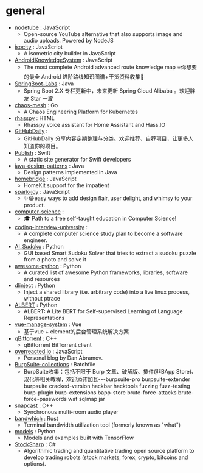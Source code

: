 # general
- [nodetube](https://github.com/mayeaux/nodetube) : JavaScript
  - Open-source YouTube alternative that also supports image and audio uploads. Powered by NodeJS
- [isocity](https://github.com/victorqribeiro/isocity) : JavaScript
  - A isometric city builder in JavaScript
- [AndroidKnowledgeSystem](https://github.com/feelschaotic/AndroidKnowledgeSystem) : JavaScript
  - The most complete Android advanced route knowledge map ⭐️你想要的最全 Android 进阶路线知识图谱+干货资料收集🚀
- [SpringBoot-Labs](https://github.com/YunaiV/SpringBoot-Labs) : Java
  - Spring Boot 2.X 专栏更新中，未来更新 Spring Cloud Alibaba 。欢迎胖友 Star 一波
- [chaos-mesh](https://github.com/pingcap/chaos-mesh) : Go
  - A Chaos Engineering Platform for Kubernetes
- [rhasspy](https://github.com/synesthesiam/rhasspy) : HTML
  - Rhasspy voice assistant for Home Assistant and Hass.IO
- [GitHubDaily](https://github.com/GitHubDaily/GitHubDaily) : 
  - GitHubDaily 分享内容定期整理与分类。欢迎推荐、自荐项目，让更多人知道你的项目。
- [Publish](https://github.com/JohnSundell/Publish) : Swift
  - A static site generator for Swift developers
- [java-design-patterns](https://github.com/iluwatar/java-design-patterns) : Java
  - Design patterns implemented in Java
- [homebridge](https://github.com/nfarina/homebridge) : JavaScript
  - HomeKit support for the impatient
- [spark-joy](https://github.com/sw-yx/spark-joy) : JavaScript
  - ✨😂easy ways to add design flair, user delight, and whimsy to your product.
- [computer-science](https://github.com/ossu/computer-science) : 
  - 🎓 Path to a free self-taught education in Computer Science!
- [coding-interview-university](https://github.com/jwasham/coding-interview-university) : 
  - A complete computer science study plan to become a software engineer.
- [AI_Sudoku](https://github.com/neeru1207/AI_Sudoku) : Python
  - GUI based Smart Sudoku Solver that tries to extract a sudoku puzzle from a photo and solve it
- [awesome-python](https://github.com/vinta/awesome-python) : Python
  - A curated list of awesome Python frameworks, libraries, software and resources
- [dlinject](https://github.com/DavidBuchanan314/dlinject) : Python
  - Inject a shared library (i.e. arbitrary code) into a live linux process, without ptrace
- [ALBERT](https://github.com/google-research/ALBERT) : Python
  - ALBERT: A Lite BERT for Self-supervised Learning of Language Representations
- [vue-manage-system](https://github.com/lin-xin/vue-manage-system) : Vue
  - 基于vue + element的后台管理系统解决方案
- [qBittorrent](https://github.com/qbittorrent/qBittorrent) : C++
  - qBittorrent BitTorrent client
- [overreacted.io](https://github.com/gaearon/overreacted.io) : JavaScript
  - Personal blog by Dan Abramov.
- [BurpSuite-collections](https://github.com/Mr-xn/BurpSuite-collections) : Batchfile
  - BurpSuite收集：包括不限于 Burp 文章、破解版、插件(非BApp Store)、汉化等相关教程，欢迎添砖加瓦---burpsuite-pro burpsuite-extender burpsuite cracked-version hackbar hacktools fuzzing fuzz-testing burp-plugin burp-extensions bapp-store brute-force-attacks brute-force-passwords waf sqlmap jar
- [snapcast](https://github.com/badaix/snapcast) : C++
  - Synchronous multi-room audio player
- [bandwhich](https://github.com/imsnif/bandwhich) : Rust
  - Terminal bandwidth utilization tool (formerly known as "what")
- [models](https://github.com/tensorflow/models) : Python
  - Models and examples built with TensorFlow
- [StockSharp](https://github.com/StockSharp/StockSharp) : C#
  - Algorithmic trading and quantitative trading open source platform to develop trading robots (stock markets, forex, crypto, bitcoins and options).

